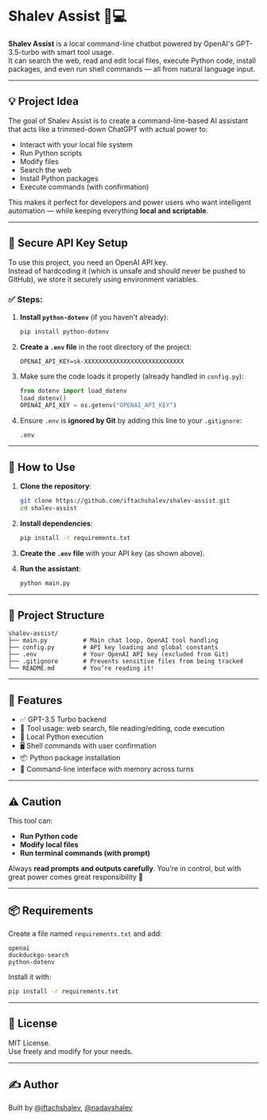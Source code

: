 # Shalev Assist 🧠💻

**Shalev Assist** is a local command-line chatbot powered by OpenAI's GPT-3.5-turbo with smart tool usage.  
It can search the web, read and edit local files, execute Python code, install packages, and even run shell commands — all from natural language input.

---

## 💡 Project Idea

The goal of Shalev Assist is to create a command-line-based AI assistant that acts like a trimmed-down ChatGPT with actual power to:
- Interact with your local file system
- Run Python scripts
- Modify files
- Search the web
- Install Python packages
- Execute commands (with confirmation)

This makes it perfect for developers and power users who want intelligent automation — while keeping everything **local and scriptable**.

---

## 🔐 Secure API Key Setup

To use this project, you need an OpenAI API key.  
Instead of hardcoding it (which is unsafe and should never be pushed to GitHub), we store it securely using environment variables.

### ✅ Steps:

1. **Install `python-dotenv`** (if you haven't already):
   ```bash
   pip install python-dotenv
   ```

2. **Create a `.env` file** in the root directory of the project:
   ```
   OPENAI_API_KEY=sk-XXXXXXXXXXXXXXXXXXXXXXXXXXXX
   ```

3. Make sure the code loads it properly (already handled in `config.py`):
   ```python
   from dotenv import load_dotenv
   load_dotenv()
   OPENAI_API_KEY = os.getenv("OPENAI_API_KEY")
   ```

4. Ensure `.env` is **ignored by Git** by adding this line to your `.gitignore`:
   ```
   .env
   ```

---

## 🚀 How to Use

1. **Clone the repository**:
   ```bash
   git clone https://github.com/iftachshalev/shalev-assist.git
   cd shalev-assist
   ```

2. **Install dependencies**:
   ```bash
   pip install -r requirements.txt
   ```

3. **Create the `.env` file** with your API key (as shown above).

4. **Run the assistant**:
   ```bash
   python main.py
   ```

---

## 📁 Project Structure

```
shalev-assist/
├── main.py          # Main chat loop, OpenAI tool handling
├── config.py        # API key loading and global constants
├── .env             # Your OpenAI API key (excluded from Git)
├── .gitignore       # Prevents sensitive files from being tracked
└── README.md        # You’re reading it!
```

---

## 🧰 Features

- ✅ GPT-3.5 Turbo backend
- 🔧 Tool usage: web search, file reading/editing, code execution
- 🐍 Local Python execution
- 🖥️ Shell commands with user confirmation
- 📦 Python package installation
- 💬 Command-line interface with memory across turns

---

## ⚠️ Caution

This tool can:
- **Run Python code**
- **Modify local files**
- **Run terminal commands (with prompt)**

Always **read prompts and outputs carefully**. You’re in control, but with great power comes great responsibility 🧨

---

## 📦 Requirements

Create a file named `requirements.txt` and add:

```
openai
duckduckgo-search
python-dotenv
```

Install it with:

```bash
pip install -r requirements.txt
```

---

## 📜 License

MIT License.  
Use freely and modify for your needs.

---

## ✍️ Author

Built by [@iftachshalev](https://github.com/iftachshalev), [@nadavshalev](https://github.com/nadavshalev)
```

